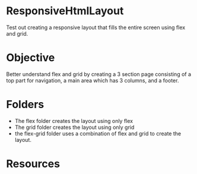 # ResponsiveHtmlLayout
Test out creating a responsive layout that fills the entire screen using flex and grid.

# Objective
Better understand flex and grid by creating a 3 section page consisting of a top part for navigation, a main area which has 3 columns, and a footer. 

# Folders
* The flex folder creates the layout using only flex
* The grid folder creates the layout using only grid
* the flex-grid folder uses a combination of flex and grid to create the layout.

# Resources


